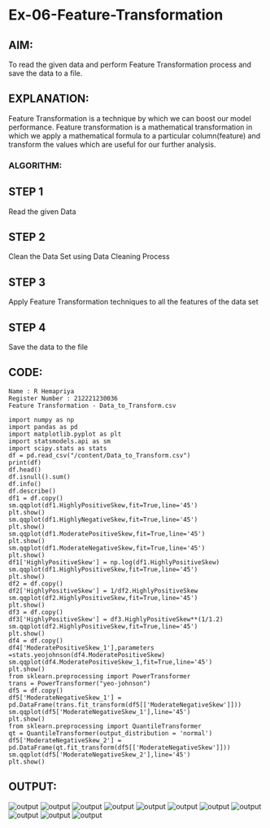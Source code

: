 # Ex-06-Feature-Transformation
## AIM:
To read the given data and perform Feature Transformation process and save the data to a file.

## EXPLANATION:
Feature Transformation is a technique by which we can boost our model performance. Feature transformation is a mathematical transformation in which we apply a mathematical formula to a particular column(feature) and transform the values which are useful for our further analysis.

### ALGORITHM:
## STEP 1
Read the given Data

## STEP 2 
Clean the Data Set using Data Cleaning Process

## STEP 3
Apply Feature Transformation techniques to all the features of the data set

## STEP 4 
Save the data to the file

## CODE:
```
Name : R Hemapriya
Register Number : 212221230036
Feature Transformation - Data_to_Transform.csv
```

```
import numpy as np
import pandas as pd
import matplotlib.pyplot as plt
import statsmodels.api as sm
import scipy.stats as stats
df = pd.read_csv("/content/Data_to_Transform.csv")
print(df)
df.head()
df.isnull().sum()
df.info()
df.describe()
df1 = df.copy()
sm.qqplot(df1.HighlyPositiveSkew,fit=True,line='45')
plt.show()
sm.qqplot(df1.HighlyNegativeSkew,fit=True,line='45')
plt.show()
sm.qqplot(df1.ModeratePositiveSkew,fit=True,line='45')
plt.show()
sm.qqplot(df1.ModerateNegativeSkew,fit=True,line='45')
plt.show()
df1['HighlyPositiveSkew'] = np.log(df1.HighlyPositiveSkew)
sm.qqplot(df1.HighlyPositiveSkew,fit=True,line='45')
plt.show()
df2 = df.copy()
df2['HighlyPositiveSkew'] = 1/df2.HighlyPositiveSkew
sm.qqplot(df2.HighlyPositiveSkew,fit=True,line='45')
plt.show()
df3 = df.copy()
df3['HighlyPositiveSkew'] = df3.HighlyPositiveSkew**(1/1.2)
sm.qqplot(df2.HighlyPositiveSkew,fit=True,line='45')
plt.show()
df4 = df.copy()
df4['ModeratePositiveSkew_1'],parameters =stats.yeojohnson(df4.ModeratePositiveSkew)
sm.qqplot(df4.ModeratePositiveSkew_1,fit=True,line='45')
plt.show()
from sklearn.preprocessing import PowerTransformer 
trans = PowerTransformer("yeo-johnson")
df5 = df.copy()
df5['ModerateNegativeSkew_1'] = pd.DataFrame(trans.fit_transform(df5[['ModerateNegativeSkew']]))
sm.qqplot(df5['ModerateNegativeSkew_1'],line='45')
plt.show()
from sklearn.preprocessing import QuantileTransformer
qt = QuantileTransformer(output_distribution = 'normal')
df5['ModerateNegativeSkew_2'] = pd.DataFrame(qt.fit_transform(df5[['ModerateNegativeSkew']]))
sm.qqplot(df5['ModerateNegativeSkew_2'],line='45')
plt.show()
```
## OUTPUT:
![output](https://github.com/Hemapriya-2004/Ex-06-Feature-Transformation/blob/main/6.1.jpg)
![output](https://github.com/Hemapriya-2004/Ex-06-Feature-Transformation/blob/main/6.2.jpg)
![output](https://github.com/Hemapriya-2004/Ex-06-Feature-Transformation/blob/main/6.3.jpg)
![output](https://github.com/Hemapriya-2004/Ex-06-Feature-Transformation/blob/main/6.4.jpg)
![output](https://github.com/Hemapriya-2004/Ex-06-Feature-Transformation/blob/main/6.5.jpg)
![output](https://github.com/Hemapriya-2004/Ex-06-Feature-Transformation/blob/main/6.6.jpg)
![output](https://github.com/Hemapriya-2004/Ex-06-Feature-Transformation/blob/main/6.7.jpg)
![output](https://github.com/Hemapriya-2004/Ex-06-Feature-Transformation/blob/main/6.8.jpg)
![output](https://github.com/Hemapriya-2004/Ex-06-Feature-Transformation/blob/main/6.9.jpg)
![output](https://github.com/Hemapriya-2004/Ex-06-Feature-Transformation/blob/main/6.10.jpg)
![output](https://github.com/Hemapriya-2004/Ex-06-Feature-Transformation/blob/main/6.11.jpg)


